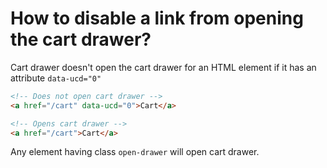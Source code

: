# How to disable a link from opening the cart drawer?

Cart drawer doesn't open the cart drawer for an HTML element if it has an attribute `data-ucd="0"` 

```html
<!-- Does not open cart drawer -->
<a href="/cart" data-ucd="0">Cart</a>

<!-- Opens cart drawer -->
<a href="/cart">Cart</a>
```

Any element having class `open-drawer` will open cart drawer.